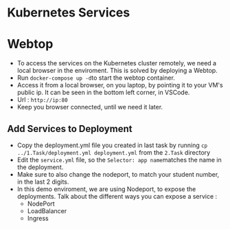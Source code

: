 # Kubernetes Services

# Webtop
- To access the services on the Kubernetes cluster remotely, we need a local browser in the enviroment. This is solved by deploying a Webtop.
- Run `docker-compose up -d`to start the webtop container.
- Access it from a local browser, on you laptop, by pointing it to your VM's public ip. It can be seen in the bottom left corner, in VSCode.
- Url : `http://ip:80`
- Keep you browser connected, until we need it later.

## Add Services to Deployment
- Copy the deployment.yml file you created in last task by running `cp ../1.Task/deployment.yml deployment.yml` from the `2.Task` directory
- Edit the `service.yml` file, so the `Selector: app name`matches the name in the deployment.
- Make sure to also change the nodeport, to match your student number, in the last 2 digits. 
- In this demo enviroment, we are using Nodeport, to expose the deployments. Talk about the different ways you can expose a service :
  - NodePort
  - LoadBalancer
  - Ingress


